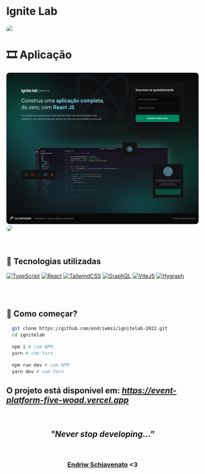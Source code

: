 # Ignite Lab

<img style="border-top-left-radius: 8px; border-top-right-radius: 8px;" src="./event-platform/src/assets/.github/back.svg"/>

<br>

# 🎞️ Aplicação

<div>
  <img style="border-radius: 8px;" src="./event-platform/src/assets/.github/subscreen.svg"/>

  <br>

  <img style="border-radius: 8px;" src="./event-platform/src/assets/.github/eventscreen.svg"/>
</div>

<br>
<br>

## 🧪 Tecnologias utilizadas

<p align="left">
<a href="https://www.typescriptlang.org/" target="_blank" rel="noreferrer"><img src="https://raw.githubusercontent.com/danielcranney/readme-generator/main/public/icons/skills/typescript-colored.svg" width="36" height="36" alt="TypeScript" /></a>
<a href="https://reactjs.org/" target="_blank" rel="noreferrer"><img src="https://raw.githubusercontent.com/danielcranney/readme-generator/main/public/icons/skills/react-colored.svg" width="36" height="36" alt="React" /></a>
<a href="https://tailwindcss.com/" target="_blank" rel="noreferrer"><img src="https://raw.githubusercontent.com/danielcranney/readme-generator/main/public/icons/skills/tailwindcss-colored.svg" width="36" height="36" alt="TailwindCSS" /></a>
<a href="https://graphql.org/" target="_blank" rel="noreferrer"><img src="https://raw.githubusercontent.com/danielcranney/readme-generator/main/public/icons/skills/graphql-colored.svg" width="36" height="36" alt="GraphQL" /></a>
<a href="https://vitejs.dev" target="_blank" rel="noreferrer"><img src="https://vitejs.dev/logo.svg" width="36" height="36" alt="ViteJS" /></a>
<a href="hygraph.com" target="_blank" rel="noreferrer"><img fill="white" src="https://cdn.worldvectorlogo.com/logos/graphcms-mark.svg" width="36" height="36" alt="Hygraph" /></a>
</p>


<br>
<br>

## 🚀 Como começar?

```sh
  git clone https://github.com/endriwmsi/ignitelab-2022.git
  cd ignitelab
```

```sh
  npm i # com NPM
  yarn # com Yarn
```

```sh
  npm run dev # com NPM
  yarn dev # com Yarn
```

## O projeto está disponivel em: _*https://event-platform-five-woad.vercel.app*_

<br>

<div style="display: flex; align-items: center; justify-content: center; flex-direction: column;">
  <h2 style="font-style: italic;">"Never stop developing..."</h2>
  <br>
  <h3> <a href="https://github.com/endriwms/">Endriw Schiavenato</a> <3</h3>
</div>
